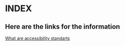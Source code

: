 <html>
  <head>
    <meta charset="utf 8">
    <title>Index</title>
  </head>
  
 <body>
  <h1>INDEX</title>
  <h2>Here are the links for the information</h2>
  <a href="https://alvaropinar.github.io/Index.HTML1/accessibilty-standarts.html">What are accessibility standarts</a> <br>
